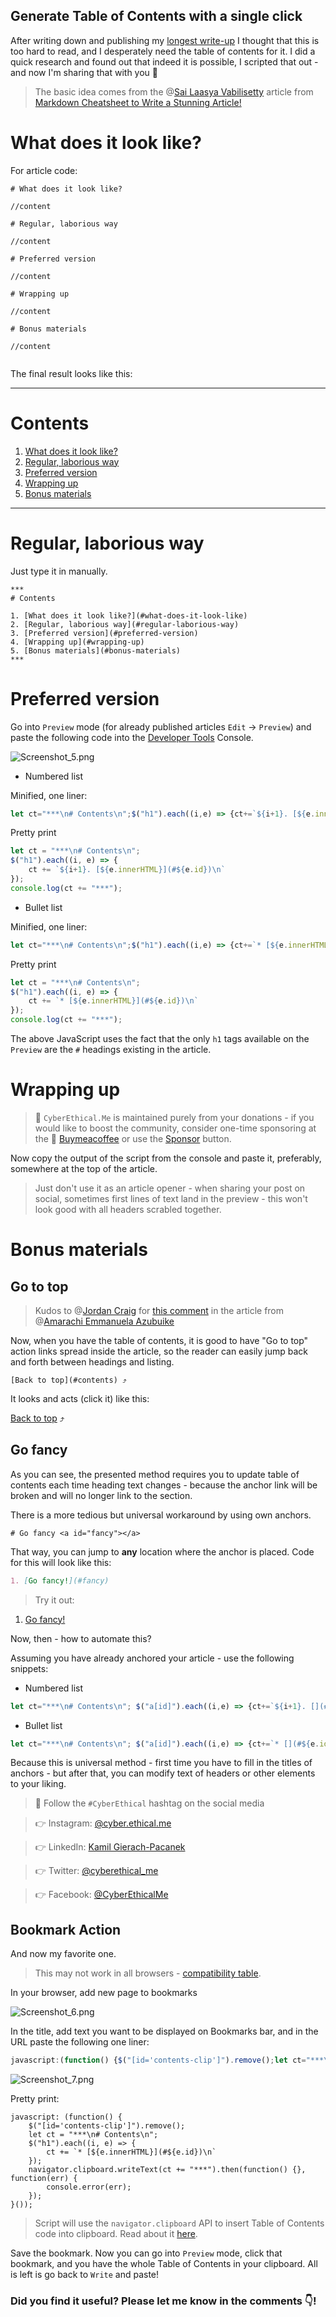 ## Generate Table of Contents with a single click

After writing down and publishing my [longest write-up](/thm-yotjf) I thought that this is too hard to read, and I desperately need the table of contents for it. I did a quick research and found out that indeed it is possible, I scripted that out - and now I'm sharing that with you 🙌

> The basic idea comes from the @[Sai Laasya Vabilisetty](@Laasya_Setty) article from [Markdown Cheatsheet to Write a Stunning Article!](https://laasyasettyblog.hashnode.dev/markdown-cheatsheet-to-write-a-stunning-article)

# What does it look like?

For article code:

```
# What does it look like?

//content

# Regular, laborious way

//content

# Preferred version

//content

# Wrapping up

//content

# Bonus materials

//content


```

The final result looks like this:

***
# Contents

1. [What does it look like?](#what-does-it-look-like)
2. [Regular, laborious way](#regular-laborious-way)
3. [Preferred version](#preferred-version)
4. [Wrapping up](#wrapping-up)
5. [Bonus materials](#bonus-materials)
***

# Regular, laborious way

Just type it in manually.

```
***
# Contents

1. [What does it look like?](#what-does-it-look-like)
2. [Regular, laborious way](#regular-laborious-way)
3. [Preferred version](#preferred-version)
4. [Wrapping up](#wrapping-up)
5. [Bonus materials](#bonus-materials)
***
```

# Preferred version

Go into `Preview` mode (for already published articles `Edit` -> `Preview`) and paste the following code into the [Developer Tools](https://en.wikipedia.org/wiki/Web_development_tools) Console.

![Screenshot_5.png](https://cdn.hashnode.com/res/hashnode/image/upload/v1624555472781/Urae8P4bg.png)


* Numbered list

Minified, one liner:

```js
let ct="***\n# Contents\n";$("h1").each((i,e) => {ct+=`${i+1}. [${e.innerHTML}](#${e.id})\n`});console.log(ct+="***");
```

Pretty print
```js
let ct = "***\n# Contents\n";
$("h1").each((i, e) => {
    ct += `${i+1}. [${e.innerHTML}](#${e.id})\n`
});
console.log(ct += "***");
```


* Bullet list

Minified, one liner:

```js
let ct="***\n# Contents\n";$("h1").each((i,e) => {ct+=`* [${e.innerHTML}](#${e.id})\n`});console.log(ct+="***");
```

Pretty print
```js
let ct = "***\n# Contents\n";
$("h1").each((i, e) => {
    ct += `* [${e.innerHTML}](#${e.id})\n`
});
console.log(ct += "***");
```

The above JavaScript uses the fact that the only `h1` tags available on the `Preview` are the `#` headings existing in the article.

# Wrapping up

> 🔔 `CyberEthical.Me` is maintained purely from your donations - if you would like to boost the community, consider one-time sponsoring at the 🍻 [Buymeacoffee](https://www.buymeacoffee.com/asentinn) or use the [Sponsor](/sponsor) button.

Now copy the output of the script from the console and paste it, preferably, somewhere at the top of the article.

> Just don't use it as an article opener - when sharing your post on social, sometimes first lines of text land in the preview - this won't look good with all headers scrabled together.

# Bonus materials

## Go to top

> Kudos to @[Jordan Craig](@jc1812) for [this comment](https://amarachiazubuike.com/how-to-create-a-table-of-content-on-hashnode-ckem4cyih01sw99s12bgd4c37#ckeuxifk102mmv7s11yp163jq) in the article from @[Amarachi Emmanuela Azubuike](@amarachukwu)

Now, when you have the table of contents, it is good to have "Go to top" action links spread inside the article, so the reader can easily jump back and forth between headings and listing.

```
[Back to top](#contents) ⤴
```

It looks and acts (click it) like this:

[Back to top](#contents) ⤴

## Go fancy <a id="fancy"></a>

As you can see, the presented method requires you to update table of contents each time heading text changes - because the anchor link will be broken and will no longer link to the section.

There is a more tedious but universal workaround by using own anchors.
```
# Go fancy <a id="fancy"></a>
```

That way, you can jump to **any** location where the anchor is placed. Code for this will look like this:

```md
1. [Go fancy!](#fancy)
```

>Try it out:
1. [Go fancy!](#fancy)

Now, then - how to automate this?

Assuming you have already anchored your article - use the following snippets:

* Numbered list
```js
let ct="***\n# Contents\n"; $("a[id]").each((i,e) => {ct+=`${i+1}. [](#${e.id})\n`});console.log(ct+="***");
```

* Bullet list
```js
let ct="***\n# Contents\n"; $("a[id]").each((i,e) => {ct+=`* [](#${e.id})\n`});console.log(ct+="***");
```

Because this is universal method - first time you have to fill in the titles of anchors - but after that, you can modify text of headers or other elements to your liking.

> 📌 Follow the `#CyberEthical` hashtag on the social media

> 👉 Instagram: [@cyber.ethical.me](https://www.instagram.com/cyber.ethical.me/)

> 👉 LinkedIn: [Kamil Gierach-Pacanek](https://www.linkedin.com/in/kamilpacanek)

> 👉 Twitter: [@cyberethical_me](https://twitter.com/cyberethical_me)

> 👉 Facebook: [@CyberEthicalMe](https://facebook.com/CyberEthicalMe)

## Bookmark Action

And now my favorite one.

> This may not work in all browsers - [compatibility table](https://developer.mozilla.org/en-US/docs/Web/API/Clipboard/writeText#browser_compatibility).

In your browser, add new page to bookmarks

![Screenshot_6.png](https://cdn.hashnode.com/res/hashnode/image/upload/v1624562418295/upEVR843r.png)

In the title, add text you want to be displayed on Bookmarks bar, and in the URL paste the following one liner:

```js
javascript:(function() {$("[id='contents-clip']").remove();let ct="***\n# Contents\n";$("h1").each((i,e) => {ct+=`* [${e.innerHTML}](#${e.id})\n`});navigator.clipboard.writeText(ct+="***").then(function() {}, function(err) {console.error(err);});}());
```

![Screenshot_7.png](https://cdn.hashnode.com/res/hashnode/image/upload/v1624562938716/uq7L79wvJ.png)

Pretty print:

```
javascript: (function() {
    $("[id='contents-clip']").remove();
    let ct = "***\n# Contents\n";
    $("h1").each((i, e) => {
        ct += `* [${e.innerHTML}](#${e.id})\n`
    });
    navigator.clipboard.writeText(ct += "***").then(function() {}, function(err) {
        console.error(err);
    });
}());
```
> Script will use the `navigator.clipboard` API to insert Table of Contents code into clipboard. Read about it [here](https://developer.mozilla.org/en-US/docs/Web/API/Clipboard/writeText).

Save the bookmark. Now you can go into `Preview` mode, click that bookmark, and you have the whole Table of Contents in your clipboard. All is left is go back to `Write` and paste!

### Did you find it useful? Please let me know in the comments 👇!







